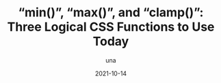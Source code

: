 ---
author: una
date: 2021-10-14
permalink: false
publisher: chromiumdev
tags:
  - css
target_url: https://web.dev/min-max-clamp/
title: "“min()”, “max()”, and “clamp()”: Three Logical CSS Functions to Use Today"
---